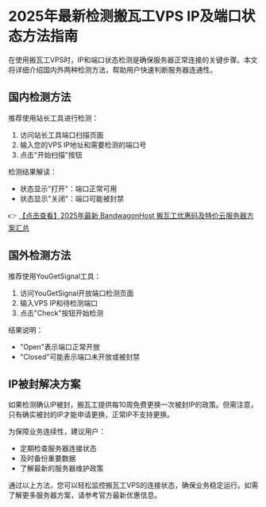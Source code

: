# 2025年最新检测搬瓦工VPS IP及端口状态方法指南

在使用搬瓦工VPS时，IP和端口状态检测是确保服务器正常连接的关键步骤。本文将详细介绍国内外两种检测方法，帮助用户快速判断服务器连通性。

## 国内检测方法

推荐使用站长工具进行检测：

1. 访问站长工具端口扫描页面
2. 输入您的VPS IP地址和需要检测的端口号
3. 点击"开始扫描"按钮

检测结果解读：
- 状态显示"打开"：端口正常可用
- 状态显示"关闭"：端口可能被封禁

👉 [【点击查看】2025年最新 BandwagonHost 搬瓦工优惠码及特价云服务器方案汇总](https://bit.ly/banwagon)

## 国外检测方法

推荐使用YouGetSignal工具：

1. 访问YouGetSignal开放端口检测页面
2. 输入VPS IP和待检测端口
3. 点击"Check"按钮开始检测

结果说明：
- "Open"表示端口正常开放
- "Closed"可能表示端口未开放或被封禁

## IP被封解决方案

如果检测确认IP被封，搬瓦工提供每10周免费更换一次被封IP的政策。但需注意，只有确实被封的IP才能申请更换，正常IP不支持更换。

为保障业务连续性，建议用户：
- 定期检查服务器连接状态
- 及时备份重要数据
- 了解最新的服务器维护政策

通过以上方法，您可以轻松监控搬瓦工VPS的连接状态，确保业务稳定运行。如需了解更多服务器方案，请参考官方最新优惠信息。